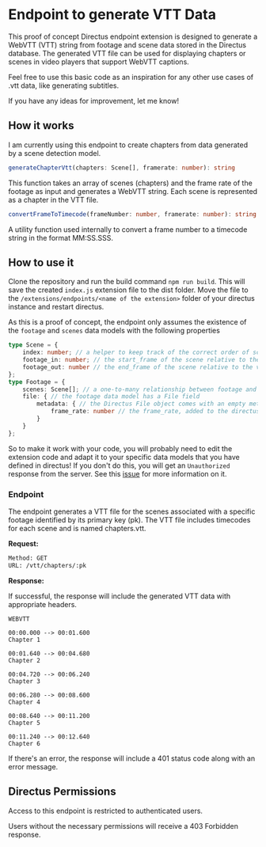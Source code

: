 # Endpoint to generate VTT Data

This proof of concept Directus endpoint extension is designed to generate a WebVTT (VTT) string from footage and scene data stored in the Directus database. The generated VTT file can be used for displaying chapters or scenes in video players that support WebVTT captions.

Feel free to use this basic code as an inspiration for any other use cases of .vtt data, like generating subtitles.

If you have any ideas for improvement, let me know!

## How it works

I am currently using this endpoint to create chapters from data generated by a scene detection model.

```ts
generateChapterVtt(chapters: Scene[], framerate: number): string
```

This function takes an array of scenes (chapters) and the frame rate of the footage as input and generates a WebVTT string. Each scene is represented as a chapter in the VTT file.

```ts
convertFrameToTimecode(frameNumber: number, framerate: number): string
```

A utility function used internally to convert a frame number to a timecode string in the format MM:SS.SSS.

## How to use it

Clone the repository and run the build command `npm run build`. This will save the created `index.js` extension file to the dist folder. Move the file to the `/extensions/endpoints/<name of the extension>` folder of your directus instance and restart directus.

As this is a proof of concept, the endpoint only assumes the existence of the `footage` and `scenes` data models with the following properties

```ts
type Scene = { 
    index: number; // a helper to keep track of the correct order of scenes
    footage_in: number; // the start_frame of the scene relative to the video (footage)
    footage_out: number // the end_frame of the scene relative to the video (footage)
};
type Footage = { 
    scenes: Scene[]; // a one-to-many relationship between footage and scenes
    file: { // the footage data model has a File field
        metadata: { // the Directus File object comes with an empty metadata json field
            frame_rate: number // the frame_rate, added to the directus file metadata field on creation
        } 
    } 
};
```

So to make it work with your code, you will probably need to edit the extension code and adapt it to your specific data models that you have defined in directus! If you don't do this, you will get an `Unauthorized` response from the server. See this [issue](https://github.com/johind/directus-extension-generate-vtt/issues/2) for more information on it.

### Endpoint

The endpoint generates a VTT file for the scenes associated with a specific footage identified by its primary key (pk). The VTT file includes timecodes for each scene and is named chapters.vtt.

**Request:**

```txt
Method: GET
URL: /vtt/chapters/:pk
```

**Response:**

If successful, the response will include the generated VTT data with appropriate headers.

```vtt
WEBVTT

00:00.000 --> 00:01.600
Chapter 1

00:01.640 --> 00:04.680
Chapter 2

00:04.720 --> 00:06.240
Chapter 3

00:06.280 --> 00:08.600
Chapter 4

00:08.640 --> 00:11.200
Chapter 5

00:11.240 --> 00:12.640
Chapter 6
```

If there's an error, the response will include a 401 status code along with an error message.

## Directus Permissions

Access to this endpoint is restricted to authenticated users.

Users without the necessary permissions will receive a 403 Forbidden response.
